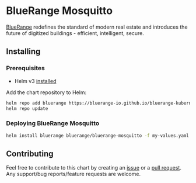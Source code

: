 # BlueRange Mosquitto

[BlueRange](https://bluerange.io) redefines the standard of modern real estate and introduces the future of digitized buildings - efficient, intelligent, secure.

## Installing

### Prerequisites
- Helm v3 [installed](https://helm.sh/docs/using_helm/#installing-helm)

Add the chart repository to Helm:

```bash
helm repo add bluerange https://bluerange-io.github.io/bluerange-kubernetes/
helm repo update
```

### Deploying BlueRange Mosquitto

```bash
helm install bluerange bluerange/bluerange-mosquitto -f my-values.yaml
```

## Contributing
Feel free to contribute to this chart by creating an [issue](https://github.com/bluerange-io/bluerange-kubernetes/issues/new) or a [pull request](https://github.com/bluerange-io/bluerange-kubernetes/pulls). Any support/bug reports/feature requests are welcome.
